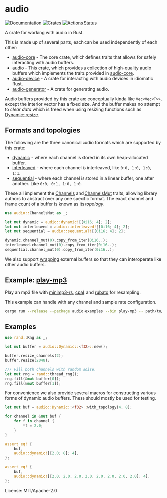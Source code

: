 # audio

[![Documentation](https://docs.rs/audio/badge.svg)](https://docs.rs/audio)
[![Crates](https://img.shields.io/crates/v/audio.svg)](https://crates.io/crates/audio)
[![Actions Status](https://github.com/udoprog/audio/workflows/Rust/badge.svg)](https://github.com/udoprog/audio/actions)

A crate for working with audio in Rust.

This is made up of several parts, each can be used independently of each other:

* [audio-core] - The core crate, which defines traits that allows for safely
  interacting with audio buffers.
* [audio] - This crate, which provides a collection of high-quality audio
  buffers which implements the traits provided in [audio-core].
* [audio-device] - A crate for interacting with audio devices in idiomatic
  Rust.
* [audio-generator] - A crate for generating audio.

Audio buffers provided by this crate are conceptually kinda like
`Vec<Vec<T>>`, except the interior vector has a fixed size. And the buffer
makes no attempt to *clear data* which is freed when using resizing
functions such as [Dynamic::resize].

## Formats and topologies

The following are the three canonical audio formats which are supported by
this crate:
* [dynamic][Dynamic] - where each channel is stored in its own
  heap-allocated buffer.
* [interleaved][Interleaved] - where each channel is interleaved, like
  `0:0, 1:0, 1:0, 1:1`.
* [sequential][Sequential] - where each channel is stored in a linear
  buffer, one after another. Like `0:0, 0:1, 1:0, 1:0`.

These all implement the [Channels] and [ChannelsMut] traits, allowing
library authors to abstract over any one specific format. The exact channel
and frame count of a buffer is known as its *topology*.

```rust
use audio::ChannelsMut as _;

let mut dynamic = audio::dynamic![[0i16; 4]; 2];
let mut interleaved = audio::interleaved![[0i16; 4]; 2];
let mut sequential = audio::sequential![[0i16; 4]; 2];

dynamic.channel_mut(0).copy_from_iter(0i16..);
interleaved.channel_mut(0).copy_from_iter(0i16..);
sequential.channel_mut(0).copy_from_iter(0i16..);
```

We also support [wrapping][wrap] external buffers so that they can
interoperate like other audio buffers.

## Example: [play-mp3]

Play an mp3 file with [minimp3-rs], [cpal], and [rubato] for resampling.

This example can handle with any channel and sample rate configuration.

```bash
cargo run --release --package audio-examples --bin play-mp3 -- path/to/file.mp3
```

## Examples

```rust
use rand::Rng as _;

let mut buffer = audio::Dynamic::<f32>::new();

buffer.resize_channels(2);
buffer.resize(2048);

/// Fill both channels with random noise.
let mut rng = rand::thread_rng();
rng.fill(&mut buffer[0]);
rng.fill(&mut buffer[1]);
```

For convenience we also provide several macros for constructing various
forms of dynamic audio buffers. These should mostly be used for testing.

```rust
let mut buf = audio::Dynamic::<f32>::with_topology(4, 8);

for channel in &mut buf {
    for f in channel {
        *f = 2.0;
    }
}

assert_eq! {
    buf,
    audio::dynamic![[2.0; 8]; 4],
};

assert_eq! {
    buf,
    audio::dynamic![[2.0, 2.0, 2.0, 2.0, 2.0, 2.0, 2.0, 2.0]; 4],
};
```

[audio-core]: https://docs.rs/audio-core
[audio-device]: https://docs.rs/audio-device
[audio-generator]: https://docs.rs/audio-generator
[audio]: https://docs.rs/audio
[Channels]: https://docs.rs/audio-core/0.2.0-alpha.3/audio_core/trait.Channels.html
[ChannelsMut]: https://docs.rs/audio-core/0.2.0-alpha.3/audio_core/trait.ChannelsMut.html
[cpal]: https://github.com/RustAudio/cpal
[Dynamic::resize]: https://docs.rs/audio/0.2.0-alpha.3/audio/dynamic/struct.Dynamic.html#method.resize
[dynamic!]: https://docs.rs/audio/0.2.0-alpha.3/audio/macros/macro.dynamic.html
[Dynamic]: https://docs.rs/audio/0.2.0-alpha.3/audio/dynamic/struct.Dynamic.html
[Interleaved]: https://docs.rs/audio/0.2.0-alpha.3/audio/interleaved/struct.Interleaved.html
[minimp3-rs]: https://github.com/germangb/minimp3-rs
[play-mp3]: https://github.com/udoprog/audio/tree/main/examples/src/bin/play-mp3.rs
[rubato]: https://github.com/HEnquist/rubato
[Sequential]: https://docs.rs/audio/0.2.0-alpha.3/audio/sequential/struct.Sequential.html
[wrap]: https://docs.rs/audio/0.2.0-alpha.3/audio/wrap/index.html

License: MIT/Apache-2.0
